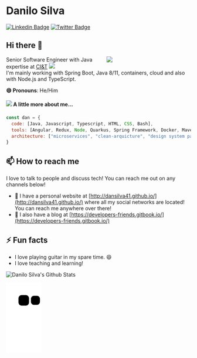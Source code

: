 # Danilo Silva

[![Linkedin Badge](https://img.shields.io/badge/-LinkedIn-blue?style=flat&logo=LinkedIn&logoColor=white)](https://www.linkedin.com/in/danilosilvap)
[![Twitter Badge](https://img.shields.io/badge/-Twitter-1ca0f1?style=flat&logo=Twitter&logoColor=white)](https://twitter.com/dansilva41)

## Hi there 👋
<img align='right' src="https://media.giphy.com/media/gh0RRgkTXedvF0pDc0/giphy.gif" width="230">

Senior Software Engineer with Java expertise at [CI&T](https://ciandt.com/) <img src="https://media.giphy.com/media/WUlplcMpOCEmTGBtBW/giphy.gif" width="30"> </br>
I'm mainly working with Spring Boot, Java 8/11, containers, cloud and also with Node.js and TypeScript.

**😄 Pronouns**: He/Him

#### <img src="https://media.giphy.com/media/VgCDAzcKvsR6OM0uWg/giphy.gif" width="50"> A little more about me...  

```javascript
const dan = {
  code: [Java, Javascript, Typescript, HTML, CSS, Bash],
  tools: [Angular, Redux, Node, Quarkus, Spring Framework, Docker, Maven, Gradle, Hibernate, JPA, Intellij IDEA, Web Storm],
  architecture: ["microservices", "clean-arquicture", "design system pattern"]
}
```

## 📫 How to reach me

I love to talk to people and discuss tech! You can reach me out on any channels below!

- 🔗 I have a personal website at [http://dansilva41.github.io/](http://dansilva41.github.io/) where all my social networks are located! You can reach me anywhere over there!
- 📝 I also have a blog at [https://developers-friends.gitbook.io/](https://developers-friends.gitbook.io/)

## ⚡ Fun facts

- I love playing guitar in my spare time. 😄</br>
- I love teaching and learning!

![Danilo Silva's Github Stats](https://github-readme-stats.vercel.app/api?username=dansilva41&show_icons=true)

![Snake animation](https://github.com/dansilva41/dansilva41/blob/output/github-contribution-grid-snake.svg)
